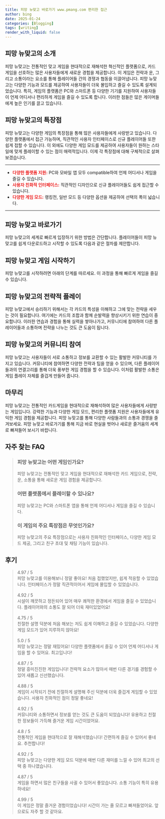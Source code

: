 ```yaml
---
title: 피망 뉴맞고 바로가기 www.pmang.com 편리한 접근
author: bing
date: 2025-01-24
categories: [Blogging]
tags: [writing]
render_with_liquid: false
---
```



<h2 id='피망_뉴맞고의_소개'>피망 뉴맞고의 소개</h2>

<p>피망 뉴맞고는 전통적인 맞고 게임을 현대적으로 재해석한 혁신적인 플랫폼으로, 카드 게임을 선호하는 많은 사용자들에게 새로운 경험을 제공합니다. 이 게임은 전략과 운, 그리고 소통이라는 요소를 통해 플레이어들 간의 경쟁과 협동을 이끌어냅니다. 피망 뉴맞고는 다양한 기능과 모드를 제공하여 사용자들이 더욱 몰입하고 즐길 수 있도록 설계되었습니다. 특히, 게임의 플랫폼은 PC와 스마트폰 등 다양한 기기를 지원하여 사용자들이 언제 어디서나 편리하게 게임을 즐길 수 있도록 합니다. 이러한 점들은 많은 게이머들에게 높은 인기를 끌고 있습니다.</p>

<h2 id='피망_뉴맞고의_특장점'>피망 뉴맞고의 특장점</h2>

<p>피망 뉴맞고는 다양한 게임의 특장점을 통해 많은 사용자들에게 사랑받고 있습니다. 다양한 플랫폼에서 접근 가능하며, 직관적인 사용자 인터페이스로 신규 플레이어들 또한 쉽게 접할 수 있습니다. 이 외에도 다양한 게임 모드를 제공하여 사용자들이 원하는 스타일에 맞게 플레이할 수 있는 점이 매력적입니다. 이제 각 특장점에 대해 구체적으로 살펴보겠습니다.</p>

<hr />

<ul>
    <li><b><span style="color: #ee2323;">다양한 플랫폼 지원:</span></b> PC와 모바일 앱 모두 compatible하여 언제 어디서나 게임을 즐길 수 있습니다.</li>
    <li><b><span style="color: #ee2323;">사용자 친화적 인터페이스:</span></b> 직관적인 디자인으로 신규 플레이어들도 쉽게 접근할 수 있습니다.</li>
    <li><b><span style="color: #ee2323;">다양한 게임 모드:</span></b> 랭킹전, 일반 모드 등 다양한 옵션을 제공하여 선택의 폭이 넓습니다.</li>
</ul>

<hr />

<h2 id='피망_뉴맞고_바로가기'>피망 뉴맞고 바로가기</h2>

<p>피망 뉴맞고의 세계로 빠르게 입장하기 위한 방법은 간단합니다. 플레이어들이 피망 뉴맞고를 쉽게 다운로드하고 시작할 수 있도록 다음과 같은 절차를 제안합니다.</p>

<h2 id='피망_뉴맞고_게임_시작하기'>피망 뉴맞고 게임 시작하기</h2>

<p>피망 뉴맞고를 시작하려면 아래의 단계를 따르세요. 이 과정을 통해 빠르게 게임을 즐길 수 있습니다.</p>

<h2 id='피망_뉴맞고의_전략적_플레이'>피망 뉴맞고의 전략적 플레이</h2>

<p>피망 뉴맞고에서 승리하기 위해서는 각 카드의 특성을 이해하고 그에 맞는 전략을 세우는 것이 필요합니다. 여기에는 카드의 조합과 함께 순발력을 향상시키기 위한 연습이 중요합니다. 이러한 연습과 경험을 통해 실력을 쌓아나가고, 커뮤니티에 참여하여 다른 플레이어들과 소통하며 전략을 나누는 것도 큰 도움이 됩니다.</p>

<h2 id='피망_뉴맞고의_커뮤니티_참여'>피망 뉴맞고의 커뮤니티 참여</h2>

<p>피망 뉴맞고는 사용자들이 서로 소통하고 정보를 교환할 수 있는 활발한 커뮤니티를 가지고 있습니다. 커뮤니티에 참여하면 다양한 전략과 팁을 얻을 수 있으며, 다른 플레이어들과의 연결고리를 통해 더욱 풍부한 게임 경험을 할 수 있습니다. 이처럼 활발한 소통은 게임 플레이 자체를 즐겁게 만들어 줍니다.</p>

<h2 id='마무리'>마무리</h2>

<p>피망 뉴맞고는 전통적인 카드게임을 현대적으로 재해석하여 많은 사용자들에게 사랑받는 게임입니다. 강력한 기능과 다양한 게임 모드, 편리한 플랫폼 지원은 사용자들에게 유익한 게임 경험을 제공합니다. 피망 뉴맞고를 통해 다양한 사람들과의 소통과 경쟁을 즐겨보세요. 피망 뉴맞고 바로가기를 통해 지금 바로 현실을 벗어나 새로운 즐거움의 세계로 빠져들어 보시기 바랍니다.</p>


<h2 id='자주_찾는_FAQ'>자주 찾는 FAQ</h2>
<div itemscope="" itemtype="https://schema.org/FAQPage"> 
<blockquote> 
<div itemscope="" itemprop="mainEntity" itemtype="https://schema.org/Question"> 
<h3 itemprop="name">피망 뉴맞고는 어떤 게임인가요?</h3> 
<div itemscope="" itemprop="acceptedAnswer" itemtype="https://schema.org/Answer"> 
<span itemprop="text"> 
<p>피망 뉴맞고는 전통적인 맞고 게임을 현대적으로 재해석한 카드 게임으로, 전략, 운, 소통을 통해 새로운 게임 경험을 제공합니다.</p> 
</span> 
</div> 
</div> 
<div itemscope="" itemprop="mainEntity" itemtype="https://schema.org/Question"> 
<h3 itemprop="name">어떤 플랫폼에서 플레이할 수 있나요?</h3> 
<div itemscope="" itemprop="acceptedAnswer" itemtype="https://schema.org/Answer"> 
<span itemprop="text"> 
<p>피망 뉴맞고는 PC와 스마트폰 앱을 통해 언제 어디서나 게임을 즐길 수 있습니다.</p> 
</span> 
</div> 
</div> 
<div itemscope="" itemprop="mainEntity" itemtype="https://schema.org/Question"> 
<h3 itemprop="name">이 게임의 주요 특장점은 무엇인가요?</h3> 
<div itemscope="" itemprop="acceptedAnswer" itemtype="https://schema.org/Answer"> 
<span itemprop="text"> 
<p>피망 뉴맞고의 주요 특장점으로는 사용자 친화적인 인터페이스, 다양한 게임 모드 제공, 그리고 친구 초대 및 채팅 기능이 있습니다.</p> 
</span> 
</div> 
</div> 
</blockquote> 
</div>
<h2 id='후기'>후기</h2>
<div itemscope itemtype="https://schema.org/Product">
  <blockquote>
  <div itemprop="review" itemscope itemtype="https://schema.org/Review">
      <div itemprop="reviewRating" itemscope itemtype="https://schema.org/Rating"> <span itemprop="ratingValue">4.97</span> / <span itemprop="bestRating">5</span> </div>
      <span itemprop="reviewBody">피망 뉴맞고를 이용해보니 정말 좋아요! 처음 접했었지만, 쉽게 적응할 수 있었습니다. 인터페이스가 정말 직관적이어서 게임에 몰입할 수 있었습니다.</span>
  </div>
  <br>
  <div itemprop="review" itemscope itemtype="https://schema.org/Review">
      <div itemprop="reviewRating" itemscope itemtype="https://schema.org/Rating"> <span itemprop="ratingValue">4.92</span> / <span itemprop="bestRating">5</span> </div>
      <span itemprop="reviewBody">시설이 깨끗하고 정돈되어 있어 매우 쾌적한 환경에서 게임을 즐길 수 있었습니다. 플레이어와의 소통도 잘 되어 더욱 재미있었어요!</span>
  </div>
  <br>
  <div itemprop="review" itemscope itemtype="https://schema.org/Review">
      <div itemprop="reviewRating" itemscope itemtype="https://schema.org/Rating"> <span itemprop="ratingValue">4.75</span> / <span itemprop="bestRating">5</span> </div>
      <span itemprop="reviewBody">친절한 설명 덕분에 처음 해보는 저도 쉽게 이해하고 즐길 수 있었습니다. 다양한 게임 모드가 있어 지루하지 않아요!</span>
  </div>
  <br>
  <div itemprop="review" itemscope itemtype="https://schema.org/Review">
      <div itemprop="reviewRating" itemscope itemtype="https://schema.org/Rating"> <span itemprop="ratingValue">5.0</span> / <span itemprop="bestRating">5</span> </div>
      <span itemprop="reviewBody">피망 뉴맞고는 정말 재밌어요! 다양한 플랫폼에서 즐길 수 있어 언제 어디서나 게임을 할 수 있어요. 최고입니다!</span>
  </div>
  <br>
  <div itemprop="review" itemscope itemtype="https://schema.org/Review">
      <div itemprop="reviewRating" itemscope itemtype="https://schema.org/Rating"> <span itemprop="ratingValue">4.87</span> / <span itemprop="bestRating">5</span> </div>
      <span itemprop="reviewBody">정말 흥미진진한 게임입니다! 전략적 요소가 많아서 매번 다른 경기를 경험할 수 있어 새롭고 신선했습니다.</span>
  </div>
  <br>
  <div itemprop="review" itemscope itemtype="https://schema.org/Review">
      <div itemprop="reviewRating" itemscope itemtype="https://schema.org/Rating"> <span itemprop="ratingValue">4.88</span> / <span itemprop="bestRating">5</span> </div>
      <span itemprop="reviewBody">게임이 시작되기 전에 친절하게 설명해 주신 덕분에 더욱 즐겁게 게임할 수 있었습니다. 사용자 친화적인 점이 정말 좋네요!</span>
  </div>
  <br>
  <div itemprop="review" itemscope itemtype="https://schema.org/Review">
      <div itemprop="reviewRating" itemscope itemtype="https://schema.org/Rating"> <span itemprop="ratingValue">4.92</span> / <span itemprop="bestRating">5</span> </div>
      <span itemprop="reviewBody">커뮤니티와 소통하면서 정보를 얻는 것도 큰 도움이 되었습니다! 유용하고 친절한 정보들이 가득해 즐거운 게임 시간이었어요.</span>
  </div>
  <br>
  <div itemprop="review" itemscope itemtype="https://schema.org/Review">
      <div itemprop="reviewRating" itemscope itemtype="https://schema.org/Rating"> <span itemprop="ratingValue">4.8</span> / <span itemprop="bestRating">5</span> </div>
      <span itemprop="reviewBody">전통적인 게임을 현대적으로 잘 재해석했습니다! 간편하게 즐길 수 있어서 좋네요. 추천합니다!</span>
  </div>
  <br>
  <div itemprop="review" itemscope itemtype="https://schema.org/Review">
      <div itemprop="reviewRating" itemscope itemtype="https://schema.org/Rating"> <span itemprop="ratingValue">4.92</span> / <span itemprop="bestRating">5</span> </div>
      <span itemprop="reviewBody">피망 뉴맞고는 다양한 게임 모드 덕분에 매번 다른 재미를 느낄 수 있어 최고의 선택 중 하나였습니다.</span>
  </div>
  <br>
  <div itemprop="review" itemscope itemtype="https://schema.org/Review">
      <div itemprop="reviewRating" itemscope itemtype="https://schema.org/Rating"> <span itemprop="ratingValue">4.87</span> / <span itemprop="bestRating">5</span> </div>
      <span itemprop="reviewBody">게임을 하면서 많은 친구들을 사귈 수 있어서 좋았습니다. 소통 기능이 특히 유용하네요!</span>
  </div>
  <br>
  <div itemprop="review" itemscope itemtype="https://schema.org/Review">
      <div itemprop="reviewRating" itemscope itemtype="https://schema.org/Rating"> <span itemprop="ratingValue">4.99</span> / <span itemprop="bestRating">5</span> </div>
      <span itemprop="reviewBody">이 게임은 정말 즐거운 경험이었습니다! 시간이 가는 줄 모르고 빠져들었어요. 앞으로도 자주 할 것 같아요.</span>
  </div>
  </blockquote>
</div>
